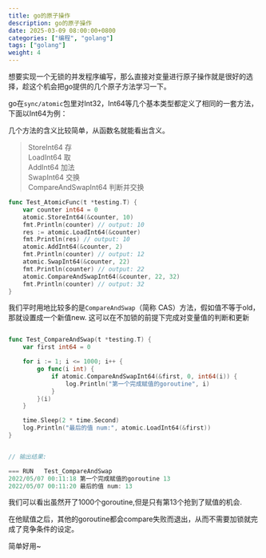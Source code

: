 ```yaml
---
title: go的原子操作
description: go的原子操作
date: 2025-03-09 08:00:00+0800
categories: ["编程", "golang"]
tags: ["golang"]
weight: 4
---
```


想要实现一个无锁的并发程序编写，那么直接对变量进行原子操作就是很好的选择，趁这个机会把go提供的几个原子方法学习一下。

go在`sync/atomic`包里对Int32，Int64等几个基本类型都定义了相同的一套方法， 下面以Int64为例：

几个方法的含义比较简单，从函数名就能看出含义。

>StoreInt64 存  
LoadInt64 取  
AddInt64 加法  
SwapInt64 交换  
CompareAndSwapInt64 判断并交换

``` go
func Test_AtomicFunc(t *testing.T) {
    var counter int64 = 0
    atomic.StoreInt64(&counter, 10)
    fmt.Println(counter) // output: 10
    res := atomic.LoadInt64(&counter)
    fmt.Println(res) // output: 10
    atomic.AddInt64(&counter, 2)
    fmt.Println(counter) // output: 12
    atomic.SwapInt64(&counter, 22)
    fmt.Println(counter) // output: 22
    atomic.CompareAndSwapInt64(&counter, 22, 32)
    fmt.Println(counter) // output: 32
}
```


我们平时用地比较多的是`CompareAndSwap`（简称 CAS）方法，假如值不等于old，那就设置成一个新值new.
这可以在不加锁的前提下完成对变量值的判断和更新

``` go

func Test_CompareAndSwap(t *testing.T) {
    var first int64 = 0

    for i := 1; i <= 1000; i++ {
        go func(i int) {
            if atomic.CompareAndSwapInt64(&first, 0, int64(i)) {
                log.Println("第一个完成赋值的goroutine", i)
            }
        }(i)
    }

    time.Sleep(2 * time.Second)
    log.Println("最后的值 num:", atomic.LoadInt64(&first))
}


// 输出结果:

=== RUN   Test_CompareAndSwap
2022/05/07 00:11:18 第一个完成赋值的goroutine 13
2022/05/07 00:11:20 最后的值 num: 13
``` 

我们可以看出虽然开了1000个goroutine,但是只有第13个抢到了赋值的机会.

在他赋值之后，其他的goroutine都会compare失败而退出，从而不需要加锁就完成了竞争条件的设定。

简单好用~